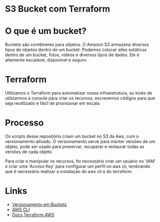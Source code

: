 # S3 Bucket com Terraform

# O que é um bucket?
<p>Buckets são contêineres para objetos. O Amazon S3 armazena diversos tipos de objetos dentro de um bucket. Podemos colocar sites estáticos dentro de um bucket, fotos, vídeos e diversos tipos de dados. Ele é altamente escalável, disponível e seguro.</p>

# Terraform
<p>Utilizamos o Terraform para automatizar nossa infraestrutura, ao invés de utilizarmos a console para criar os recursos, escrevemos códigos para que seja reutilizado e fáicl de provisionar em escala.</p>

# Processo
<p>Os scripts desse repositório criam um bucket no S3 da Aws, com o versionamento ativado. O versionamento serve para manter versões de um objeto, pode ser usado para preservar, recuperar e restaurar todas as versões de cada objeto </p>
<p>Para criar e manipular os recursos, foi necessário criar um usuário no 'IAM' e criar uma 'Access Key' para configurar um perfil no aws cli, lembrando que é necessário realizar a instalação do aws cli e do terraform.</p>

# Links
  * <a href="https://docs.aws.amazon.com/pt_br/AmazonS3/latest/userguide/Versioning.html">Versionamento em Buckets</a>
  * <a href="https://docs.aws.amazon.com/pt_br/AmazonS3/latest/userguide/Versioning.html](https://aws.amazon.com/pt/cli/">AWS CLI</a>
  * <a href="https://docs.aws.amazon.com/pt_br/AmazonS3/latest/userguide/Versioning.html](https://registry.terraform.io/providers/hashicorp/aws/latest/docs">Docs Terraform AWS</a>  

